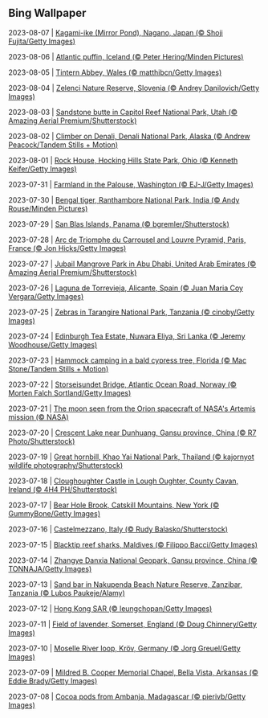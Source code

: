 ## Bing Wallpaper
2023-08-07 | [Kagami-ike (Mirror Pond), Nagano, Japan (© Shoji Fujita/Getty Images)](./wallpaper/2023-08-07.jpg) 

2023-08-06 | [Atlantic puffin, Iceland (© Peter Hering/Minden Pictures)](./wallpaper/2023-08-06.jpg) 

2023-08-05 | [Tintern Abbey, Wales (© matthibcn/Getty Images)](./wallpaper/2023-08-05.jpg) 

2023-08-04 | [Zelenci Nature Reserve, Slovenia (© Andrey Danilovich/Getty Images)](./wallpaper/2023-08-04.jpg) 

2023-08-03 | [Sandstone butte in Capitol Reef National Park, Utah (© Amazing Aerial Premium/Shutterstock)](./wallpaper/2023-08-03.jpg) 

2023-08-02 | [Climber on Denali, Denali National Park, Alaska (© Andrew Peacock/Tandem Stills + Motion)](./wallpaper/2023-08-02.jpg) 

2023-08-01 | [Rock House, Hocking Hills State Park, Ohio (© Kenneth Keifer/Getty Images)](./wallpaper/2023-08-01.jpg) 

2023-07-31 | [Farmland in the Palouse, Washington (© EJ-J/Getty Images)](./wallpaper/2023-07-31.jpg) 

2023-07-30 | [Bengal tiger, Ranthambore National Park, India (© Andy Rouse/Minden Pictures)](./wallpaper/2023-07-30.jpg) 

2023-07-29 | [San Blas Islands, Panama (© bgremler/Shutterstock)](./wallpaper/2023-07-29.jpg) 

2023-07-28 | [Arc de Triomphe du Carrousel and Louvre Pyramid, Paris, France (© Jon Hicks/Getty Images)](./wallpaper/2023-07-28.jpg) 

2023-07-27 | [Jubail Mangrove Park in Abu Dhabi, United Arab Emirates (© Amazing Aerial Premium/Shutterstock)](./wallpaper/2023-07-27.jpg) 

2023-07-26 | [Laguna de Torrevieja, Alicante, Spain (© Juan Maria Coy Vergara/Getty Images)](./wallpaper/2023-07-26.jpg) 

2023-07-25 | [Zebras in Tarangire National Park, Tanzania (© cinoby/Getty Images)](./wallpaper/2023-07-25.jpg) 

2023-07-24 | [Edinburgh Tea Estate, Nuwara Eliya, Sri Lanka (© Jeremy Woodhouse/Getty Images)](./wallpaper/2023-07-24.jpg) 

2023-07-23 | [Hammock camping in a bald cypress tree, Florida (© Mac Stone/Tandem Stills + Motion)](./wallpaper/2023-07-23.jpg) 

2023-07-22 | [Storseisundet Bridge, Atlantic Ocean Road, Norway (© Morten Falch Sortland/Getty Images)](./wallpaper/2023-07-22.jpg) 

2023-07-21 | [The moon seen from the Orion spacecraft of NASA's Artemis mission (© NASA)](./wallpaper/2023-07-21.jpg) 

2023-07-20 | [Crescent Lake near Dunhuang, Gansu province, China (© R7 Photo/Shutterstock)](./wallpaper/2023-07-20.jpg) 

2023-07-19 | [Great hornbill, Khao Yai National Park, Thailand (© kajornyot wildlife photography/Shutterstock)](./wallpaper/2023-07-19.jpg) 

2023-07-18 | [Cloughoughter Castle in Lough Oughter, County Cavan, Ireland (© 4H4 PH/Shutterstock)](./wallpaper/2023-07-18.jpg) 

2023-07-17 | [Bear Hole Brook, Catskill Mountains, New York (© GummyBone/Getty Images)](./wallpaper/2023-07-17.jpg) 

2023-07-16 | [Castelmezzano, Italy (© Rudy Balasko/Shutterstock)](./wallpaper/2023-07-16.jpg) 

2023-07-15 | [Blacktip reef sharks, Maldives (© Filippo Bacci/Getty Images)](./wallpaper/2023-07-15.jpg) 

2023-07-14 | [Zhangye Danxia National Geopark, Gansu province, China (© TONNAJA/Getty Images)](./wallpaper/2023-07-14.jpg) 

2023-07-13 | [Sand bar in Nakupenda Beach Nature Reserve, Zanzibar, Tanzania  (© Lubos Paukeje/Alamy)](./wallpaper/2023-07-13.jpg) 

2023-07-12 | [Hong Kong SAR (© leungchopan/Getty Images)](./wallpaper/2023-07-12.jpg) 

2023-07-11 | [Field of lavender, Somerset, England (© Doug Chinnery/Getty Images)](./wallpaper/2023-07-11.jpg) 

2023-07-10 | [Moselle River loop, Kröv, Germany (© Jorg Greuel/Getty Images)](./wallpaper/2023-07-10.jpg) 

2023-07-09 | [Mildred B. Cooper Memorial Chapel, Bella Vista, Arkansas (© Eddie Brady/Getty Images)](./wallpaper/2023-07-09.jpg) 

2023-07-08 | [Cocoa pods from Ambanja, Madagascar (© pierivb/Getty Images)](./wallpaper/2023-07-08.jpg) 

